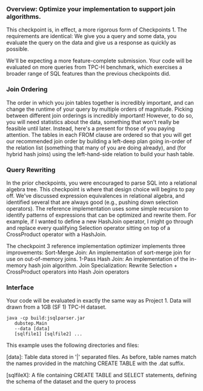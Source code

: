 <h3>Overview: Optimize your implementation to support join algorithms.</h3>

This checkpoint is, in effect, a more rigorous form of Checkpoints 1. The requirements are identical: We give you a query and some data, you evaluate the query on the data and give us a response as quickly as possible.

We'll be expecting a more feature-complete submission. Your code will be evaluated on more queries from TPC-H benchmark, which exercises a broader range of SQL features than the previous checkpoints did.

<h3>Join Ordering</h3>
The order in which you join tables together is incredibly important, and can change the runtime of your query by multiple orders of magnitude.  Picking between different join orderings is incredibly important!  However, to do so, you will need statistics about the data, something that won't really be feasible until later.  Instead, here's a present for those of you paying attention.  The tables in each FROM clause are ordered so that you will get our recommended join order by building a left-deep plan going in-order of the relation list (something that many of you are doing already), and (for hybrid hash joins) using the left-hand-side relation to build your hash table.

<h3>Query Rewriting</h3>
In the prior checkpoints, you were encouraged to parse SQL into a relational algebra tree.  This checkpoint is where that design choice will begins to pay off.  We've discussed expression equivalences in relational algebra, and identified several that are always good (e.g., pushing down selection operators). The reference implementation uses some simple recursion to identify patterns of expressions that can be optimized and rewrite them.  For example, if I wanted to define a new HashJoin operator, I might go through and replace every qualifying Selection operator sitting on top of a CrossProduct operator with a HashJoin.


The checkpoint 3 reference implementation optimizer implements three improvements:
Sort-Merge Join: An implementation of sort-merge join for use on out-of-memory joins.
1-Pass Hash Join: An implementation of the in-memory hash join algorithm.
Join Specialization: Rewrite Selection + CrossProduct operators into Hash Join operators

<h3>Interface</h3>
Your code will be evaluated in exactly the same way as Project 1. Data will drawn from a 1GB (SF 1) TPC-H dataset.

    java -cp build:jsqlparser.jar 
       dubstep.Main 
       --data [data] 
       [sqlfile1] [sqlfile2] ...
       
This example uses the following directories and files:

[data]: Table data stored in '|' separated files. As before, table names match the names provided in the matching CREATE TABLE with the .dat suffix.

[sqlfileX]: A file containing CREATE TABLE and SELECT statements, defining the schema of the dataset and the query to process
